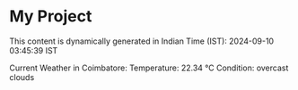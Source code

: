 # My Project

This content is dynamically generated in Indian Time (IST): 2024-09-10 03:45:39 IST


Current Weather in Coimbatore:
Temperature: 22.34 °C
Condition: overcast clouds
